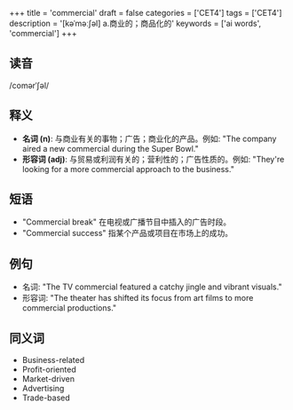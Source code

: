+++
title = 'commercial'
draft = false
categories = ['CET4']
tags = ['CET4']
description = '[kəˈməː∫əl] a.商业的；商品化的'
keywords = ['ai words', 'commercial']
+++

## 读音
/comərˈʃəl/

## 释义
- **名词 (n)**: 与商业有关的事物；广告；商业化的产品。例如: "The company aired a new commercial during the Super Bowl."
- **形容词 (adj)**: 与贸易或利润有关的；营利性的；广告性质的。例如: "They're looking for a more commercial approach to the business."

## 短语
- "Commercial break" 在电视或广播节目中插入的广告时段。
- "Commercial success" 指某个产品或项目在市场上的成功。

## 例句
- 名词: "The TV commercial featured a catchy jingle and vibrant visuals."
- 形容词: "The theater has shifted its focus from art films to more commercial productions."

## 同义词
- Business-related
- Profit-oriented
- Market-driven
- Advertising
- Trade-based
